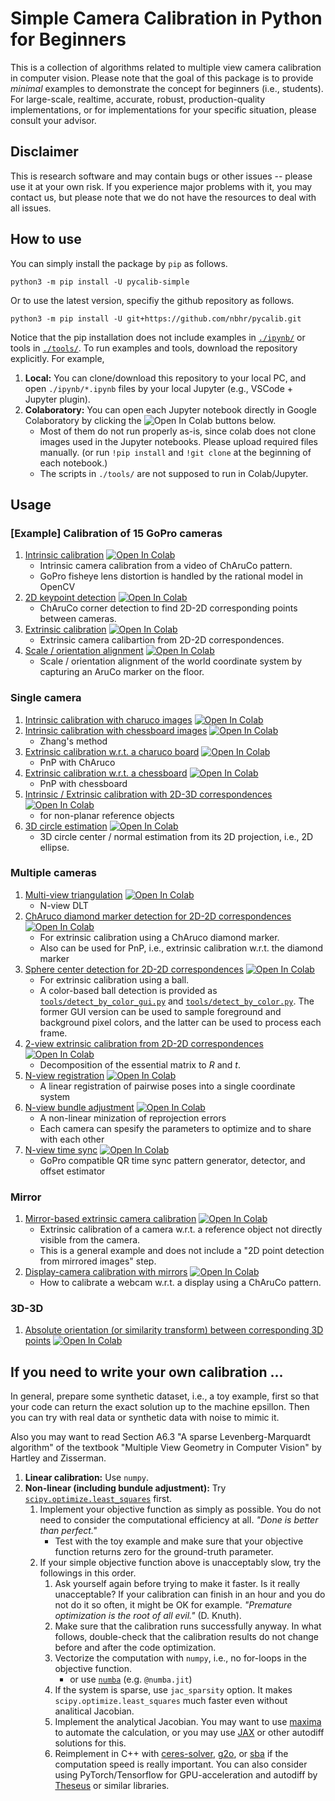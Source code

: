 # Simple Camera Calibration in Python for Beginners

This is a collection of algorithms related to multiple view camera calibration in computer vision.  Please note that the goal of this package is to provide *minimal* examples to demonstrate the concept for beginners (i.e., students).  For large-scale, realtime, accurate, robust, production-quality implementations, or for implementations for your specific situation, please consult your advisor.


## Disclaimer

This is research software and may contain bugs or other issues -- please use it at your own risk. If you experience major problems with it, you may contact us, but please note that we do not have the resources to deal with all issues.

## How to use

You can simply install the package by `pip` as follows.

```:bash
python3 -m pip install -U pycalib-simple
```

Or to use the latest version, specifiy the github repository as follows.

```:bash
python3 -m pip install -U git+https://github.com/nbhr/pycalib.git
```


Notice that the pip installation does not include examples in [`./ipynb/`](./ipynb/) or tools in [`./tools/`](./tools/).  To run examples and tools, download the repository explicitly.  For example,

1. **Local:** You can clone/download this repository to your local PC, and open `./ipynb/*.ipynb` files by your local Jupyter (e.g., VSCode + Jupyter plugin).
2. **Colaboratory:** You can open each Jupyter notebook directly in Google Colaboratory by clicking the ![Open In Colab][def] buttons below.
   - Most of them do not run properly as-is, since colab does not clone images used in the Jupyter notebooks. Please upload required files manually. (or run `!pip install` and `!git clone` at the beginning of each notebook.)
   - The scripts in `./tools/` are not supposed to run in Colab/Jupyter.


## Usage

### [Example] Calibration of 15 GoPro cameras

1. [Intrinsic calibration](./ipynb/example_gopro_step1_incalib.ipynb) [![Open In Colab][def]](https://colab.research.google.com/github/nbhr/pycalib/blob/master/ipynb/example_gopro_step1_incalib.ipynb)
   - Intrinsic camera calibration from a video of ChAruCo pattern.
   - GoPro fisheye lens distortion is handled by the rational model in OpenCV
2. [2D keypoint detection](./ipynb/example_gopro_step2_kp.ipynb) [![Open In Colab][def]](https://colab.research.google.com/github/nbhr/pycalib/blob/master/ipynb/example_gopro_step2_kp.ipynb)
   - ChAruCo corner detection to find 2D-2D corresponding points between cameras.
3. [Extrinsic calibration](./ipynb/example_gopro_step3_ba.ipynb) [![Open In Colab][def]](https://colab.research.google.com/github/nbhr/pycalib/blob/master/ipynb/example_gopro_step3_ba.ipynb)
   - Extrinsic camera calibartion from 2D-2D correspondences.
4. [Scale / orientation alignment](./ipynb/example_gopro_step4_floor.ipynb) [![Open In Colab][def]](https://colab.research.google.com/github/nbhr/pycalib/blob/master/ipynb/example_gopro_step4_floor.ipynb)
   - Scale / orientation alignment of the world coordinate system by capturing an AruCo marker on the floor.

### Single camera

1. [Intrinsic calibration with charuco images](./ipynb/incalib_charuco.ipynb) [![Open In Colab][def]](https://colab.research.google.com/github/nbhr/pycalib/blob/master/ipynb/incalib_charuco.ipynb)
2. [Intrinsic calibration with chessboard images](./ipynb/incalib_chess.ipynb) [![Open In Colab][def]](https://colab.research.google.com/github/nbhr/pycalib/blob/master/ipynb/incalib_chess.ipynb)
   - Zhang's method
3. [Extrinsic calibration w.r.t. a charuco board](./ipynb/excalib_charuco.ipynb) [![Open In Colab][def]](https://colab.research.google.com/github/nbhr/pycalib/blob/master/ipynb/excalib_charuco.ipynb)
   - PnP with ChAruco
4. [Extrinsic calibration w.r.t. a chessboard](./ipynb/excalib_chess.ipynb) [![Open In Colab][def]](https://colab.research.google.com/github/nbhr/pycalib/blob/master/ipynb/excalib_chess.ipynb)
   - PnP with chessboard
5. [Intrinsic / Extrinsic calibration with 2D-3D correspondences](./ipynb/calib2d3d.ipynb) [![Open In Colab][def]](https://colab.research.google.com/github/nbhr/pycalib/blob/master/ipynb/calib2d3d.ipynb)
   - for non-planar reference objects
6. [3D circle estimation](./ipynb/circle3d.ipynb) [![Open In Colab][def]](https://colab.research.google.com/github/nbhr/pycalib/blob/master/ipynb/circle3d.ipynb)
   - 3D circle center / normal estimation from its 2D projection, i.e., 2D ellipse.

### Multiple cameras

1. [Multi-view triangulation](./ipynb/ncam_triangulate.ipynb) [![Open In Colab][def]](https://colab.research.google.com/github/nbhr/pycalib/blob/master/ipynb/ncam_triangulate.ipynb)
   - N-view DLT
2. [ChAruco diamond marker detection for 2D-2D correspondences](./ipynb/charuco_diamond.ipynb) [![Open In Colab][def]](https://colab.research.google.com/github/nbhr/pycalib/blob/master/ipynb/charuco_diamond.ipynb)
   - For extrinsic calibration using a ChAruco diamond marker.
   - Also can be used for PnP, i.e., extrinsic calibration w.r.t. the diamond marker
3. [Sphere center detection for 2D-2D correspondences](./ipynb/sphere.ipynb) [![Open In Colab][def]](https://colab.research.google.com/github/nbhr/pycalib/blob/master/ipynb/sphere.ipynb)
   - For extrinsic calibration using a ball.
   - A color-based ball detection is provided as [`tools/detect_by_color_gui.py`](tools/detect_by_color_gui.py) and [`tools/detect_by_color.py`](tools/detect_by_color.py).  The former GUI version can be used to sample foreground and background pixel colors, and the latter can be used to process each frame.
4. [2-view extrinsic calibration from 2D-2D correspondences](./ipynb/excalib_2d.ipynb) [![Open In Colab][def]](https://colab.research.google.com/github/nbhr/pycalib/blob/master/ipynb/excalib_2d.ipynb)
   - Decomposition of the essential matrix to $R$ and $t$.
5. [N-view registration](./ipynb/ncam_registration.ipynb) [![Open In Colab][def]](https://colab.research.google.com/github/nbhr/pycalib/blob/master/ipynb/ncam_registration.ipynb)
   - A linear registration of pairwise poses into a single coordinate system
6. [N-view bundle adjustment](./ipynb/ncam_ba.ipynb) [![Open In Colab][def]](https://colab.research.google.com/github/nbhr/pycalib/blob/master/ipynb/ncam_ba.ipynb)
   - A non-linear minization of reprojection errors
   - Each camera can spesify the parameters to optimize and to share with each other
7. [N-view time sync](./ipynb/qrtimecode.ipynb) [![Open In Colab][def]](https://colab.research.google.com/github/nbhr/pycalib/blob/master/ipynb/qrtimecode.ipynb)
   - GoPro compatible QR time sync pattern generator, detector, and offset estimator

### Mirror

1. [Mirror-based extrinsic camera calibration](./ipynb/mirror.ipynb) [![Open In Colab][def]](https://colab.research.google.com/github/nbhr/pycalib/blob/master/ipynb/mirror.ipynb)
   - Extrinsic calibration of a camera w.r.t. a reference object not directly visible from the camera.
   - This is a general example and does not include a "2D point detection from mirrored images" step.
2. [Display-camera calibration with mirrors](./ipynb/mirror_charuco.ipynb) [![Open In Colab][def]](https://colab.research.google.com/github/nbhr/pycalib/blob/master/ipynb/mirror_charuco.ipynb)
   - How to calibrate a webcam w.r.t. a display using a ChAruCo pattern.

### 3D-3D

1. [Absolute orientation (or similarity transform) between corresponding 3D points](./ipynb/absolute_orientation.ipynb) [![Open In Colab][def]](https://colab.research.google.com/github/nbhr/pycalib/blob/master/ipynb/absolute_orientation.ipynb)


## If you need to write your own calibration ...

In general, prepare some synthetic dataset, i.e., a toy example, first so that your code can return the exact solution up to the machine epsillon.  Then you can try with real data or synthetic data with noise to mimic it.

Also you may want to read Section A6.3 "A sparse Levenberg-Marquardt algorithm" of the textbook "Multiple View Geometry in Computer Vision" by Hartley and Zisserman.

1. **Linear calibration:** Use `numpy`.
2. **Non-linear (including bundule adjustment):** Try [`scipy.optimize.least_squares`](https://docs.scipy.org/doc/scipy/reference/generated/scipy.optimize.least_squares.html) first.
   1. Implement your objective function as simply as possible. You do not need to consider the computational efficiency at all. *"Done is better than perfect."*
      - Test with the toy example and make sure that your objective function returns zero for the ground-truth parameter.
   2. If your simple objective function above is unacceptably slow, try the followings in this order.
      1. Ask yourself again before trying to make it faster.  Is it really unacceptable?  If your calibration can finish in an hour and you do not do it so often, it might be OK for example. *"Premature optimization is the root of all evil."* (D. Knuth).
      2. Make sure that the calibration runs successfully anyway.  In what follows, double-check that the calibration results do not change before and after the code optimization.
      3. Vectorize the computation with `numpy`, i.e., no for-loops in the objective function.
         - or use [`numba`](https://numba.pydata.org/) (e.g. `@numba.jit`)
      4. If the system is sparse, use `jac_sparsity` option. It makes `scipy.optimize.least_squares` much faster even without analitical Jacobian.
      5. Implement the analytical Jacobian. You may want to use [maxima](http://wxmaxima-developers.github.io/wxmaxima/) to automate the calculation, or you may use [JAX](https://github.com/google/jax) or other autodiff solutions for this.
      6. Reimplement in C++ with [ceres-solver](http://ceres-solver.org/), [g2o](https://github.com/RainerKuemmerle/g2o), or [sba](http://users.ics.forth.gr/~lourakis/sba/) if the computation speed is really important.  You can also consider using PyTorch/Tensorflow for GPU-acceleration and autodiff by [Theseus](https://github.com/facebookresearch/theseus) or similar libraries.



[def]: https://colab.research.google.com/assets/colab-badge.svg

